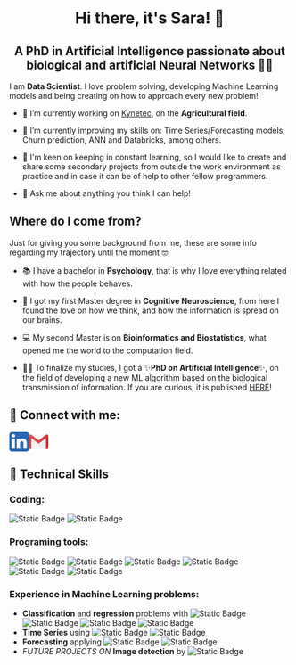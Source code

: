 <h1 align="center"> Hi there, it's Sara! 👋 </h1>

<h2 align="center">A PhD in Artificial Intelligence passionate about biological and artificial Neural Networks 👩‍💻 </h2>

I am **Data Scientist**. I love problem solving, developing Machine Learning models and being creating on how to approach every new problem!

- 🔭 I’m currently working on <a href="https://www.kynetec.com/">Kynetec</a>, on the **Agricultural field**.
  
- 🌱 I’m currently improving my skills on: Time Series/Forecasting models, Churn prediction, ANN and Databricks, among others.
  
- 👯 I'm keen on keeping in constant learning, so I would like to create and share some secondary projects from outside the work environment as practice and in case it can be of help to other fellow programmers.

- 💬 Ask me about anything you think I can help!


## Where do I come from?
Just for giving you some background from me, these are some info regarding my trajectory until the moment 🤓:
- 📚 I have a bachelor in **Psychology**, that is why I love everything related with how the people behaves.
  
- 🧠 I got my first Master degree in **Cognitive Neuroscience**, from here I found the love on how we think, and how the information is spread on our brains.
  
- 💻 My second Master is on **Bioinformatics and Biostatistics**, what opened me the world to the computation field.
  
- 👩‍🎓 To finalize my studies, I got a ✨**PhD on Artificial Intelligence**✨, on the field of developing a new ML algorithm based on the biological transmission of information. If you are curious, it is published <a href="https://ruc.udc.es/dspace/handle/2183/33359/">HERE</a>!


## 🤝 Connect with me:
<a href="https://www.linkedin.com/in/saraalvarezgonzalez/"><img align="left" src="icons/linkedin.png" alt="Sara Alvarez Gonzalez | LinkedIn" width="35px"/></a>
<a href="mailto:saraalvarezglez@gmail.com"><img align="left" src="icons/gmail.png" alt="Sara Alvarez Gonzalez | Gmail" width="35px"/></a>
</br>
</br>

## 💼 Technical Skills
### Coding: 
![Static Badge](https://img.shields.io/badge/coding-python-blue)
![Static Badge](https://img.shields.io/badge/coding-R-blue)

### Programing tools:
![Static Badge](https://img.shields.io/badge/programming%20tools-Azure%20Databricks-orange)
![Static Badge](https://img.shields.io/badge/programming%20tools-DVC-orange)
![Static Badge](https://img.shields.io/badge/programming%20tools-Bitbucket-orange)
![Static Badge](https://img.shields.io/badge/programming%20tools-Jira-orange)
![Static Badge](https://img.shields.io/badge/programming%20tools-Tensorflow-orange)
![Static Badge](https://img.shields.io/badge/programming%20tools-Pyspark-orange)

### Experience in Machine Learning problems:
- **Classification** and **regression** problems with 
![Static Badge](https://img.shields.io/badge/ML-Artificial%20Neural%20Networks-green)
![Static Badge](https://img.shields.io/badge/ML-Genetical%20algorithm-green)
![Static Badge](https://img.shields.io/badge/ML-XGBoost-green)
![Static Badge](https://img.shields.io/badge/ML-Random%Forest-green)
- **Time Series** using 
![Static Badge](https://img.shields.io/badge/ML-ARIMA-green)
![Static Badge](https://img.shields.io/badge/ML-MLForecast-green)
- **Forecasting** applying 
![Static Badge](https://img.shields.io/badge/ML-LSTM-green)
![Static Badge](https://img.shields.io/badge/ML-LSTM+Autoencoder-green)
- *FUTURE PROJECTS ON* **Image detection** by ![Static Badge](https://img.shields.io/badge/ML-Convolutional%20Neural%20Networks-green)
